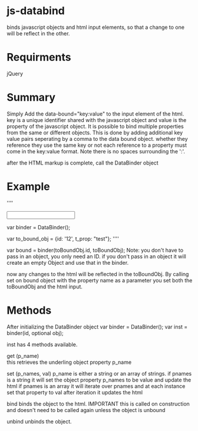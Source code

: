 js-databind
===========

binds javascript objects and html input elements, so that a change to one will be reflect in the other.

Requirments
===========
jQuery


Summary
===========

Simply Add the data-bound="key:value" to the input element of the html. key is a unique identifier shared with the 
javascript object and value is the property of the javascript object. It is possible to bind multiple properties from the
same or different objects.  This is done by adding additional key value pairs seperating by a comma to the data bound
object. whether they reference they use the same key or not each reference to a property must come in the key:value format.
Note there is no spaces surrounding the ':'.


after the HTML markup is complete, call the DataBinder object

Example
============


''''
<!-- html markup -->
<input id="test" type="text" data-bound="12:t_prop"/>

var binder = DataBinder();

var to_bound_obj = {id: '12',  t_prop: "test"};
''''

var bound = binder(toBoundObj.id, toBoundObj);
Note: you don't have to pass in an object, you only need an ID.  if you don't pass in an object it will create an empty
Object and use that in the binder. 

now any changes to the html will be reflected in the toBoundObj.  By calling set on bound object with the property name
as a parameter you set both the toBoundObj and the html input. 


Methods
===========
After initializing the DataBinder object
var binder = DataBinder();
var inst = binder(id, optional obj);

inst has 4 methods available.

get (p_name)  
this retrieves the underling object property p_name

set (p_names, val)
p_name is either a string or an array of strings. 
if pnames is a string it will set the object property p_names to be value and update the html
if pnames is an array it will iterate over pnames and at each instance set that property to val after iteration
it updates the html


bind
binds the object to the html.  IMPORTANT this is called on construction and doesn't need to be called again unless 
the object is unbound

unbind 
unbinds the object. 





